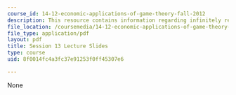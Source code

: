 ```yaml
---
course_id: 14-12-economic-applications-of-game-theory-fall-2012
description: This resource contains information regarding infinitely repeated games.
file_location: /coursemedia/14-12-economic-applications-of-game-theory-fall-2012/8f0014fc4a3fc37e91253f0ff45307e6_MIT14_12F12_slides13.pdf
file_type: application/pdf
layout: pdf
title: Session 13 Lecture Slides
type: course
uid: 8f0014fc4a3fc37e91253f0ff45307e6

---
```

None